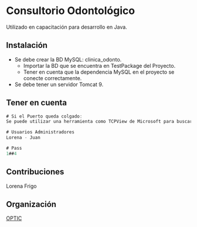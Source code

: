 # Consultorio Odontológico

Utilizado en capacitación para desarrollo en Java.

## Instalación

- Se debe crear la BD MySQL: clinica_odonto.
  * Importar la BD que se encuentra en TestPackage del Proyecto.
  * Tener en cuenta que la dependencia MySQL en el proyecto se conecte correctamente.
- Se debe tener un servidor Tomcat 9.

## Tener en cuenta

```Java
# Si el Puerto queda colgado:
Se puede utilizar una herramienta como TCPView de Microsoft para buscarlo y detenerlo.

# Usuarios Administradores
Lorena - Juan

# Pass
1##4
```

## Contribuciones

Lorena Frigo

## Organización

[OPTIC](https://optic.neuquen.gov.ar/)
